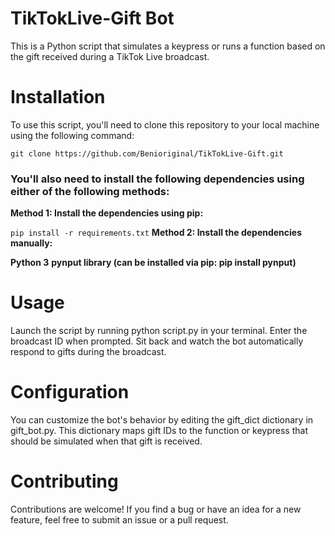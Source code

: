 # TikTokLive-Gift Bot
This is a Python script that simulates a keypress or runs a function based on the gift received during a TikTok Live broadcast.

# Installation
To use this script, you'll need to clone this repository to your local machine using the following command:

```git clone https://github.com/Benioriginal/TikTokLive-Gift.git```

### You'll also need to install the following dependencies using either of the following methods:

**Method 1: Install the dependencies using pip:**

```pip install -r requirements.txt```
**Method 2: Install the dependencies manually:**

**Python 3**
**pynput library (can be installed via pip: pip install pynput)**

# Usage
Launch the script by running python script.py in your terminal.
Enter the broadcast ID when prompted.
Sit back and watch the bot automatically respond to gifts during the broadcast.

# Configuration
You can customize the bot's behavior by editing the gift_dict dictionary in gift_bot.py. This dictionary maps gift IDs to the function or keypress that should be simulated when that gift is received.

# Contributing
Contributions are welcome! If you find a bug or have an idea for a new feature, feel free to submit an issue or a pull request.